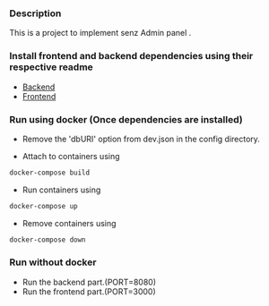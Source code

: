 ### Description
This is a project to implement senz Admin panel .


### Install frontend and backend dependencies using their respective readme

-   [Backend](/backend/README.md)
-   [Frontend](/frontend/README.md)

### Run using docker (Once dependencies are installed)

- Remove the 'dbURI' option from dev.json in the config directory. 

- Attach to containers using

```bash
docker-compose build
```

- Run containers using

```bash
docker-compose up
```

- Remove containers using

```bash
docker-compose down
```

### Run without docker

- Run the backend part.(PORT=8080)
- Run the frontend part.(PORT=3000)
